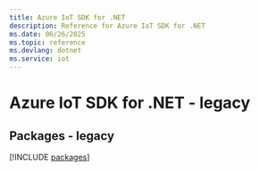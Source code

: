 ```yaml
---
title: Azure IoT SDK for .NET
description: Reference for Azure IoT SDK for .NET
ms.date: 06/26/2025
ms.topic: reference
ms.devlang: dotnet
ms.service: iot
---
```

# Azure IoT SDK for .NET - legacy
## Packages - legacy
[!INCLUDE [packages](iot-index.md)]